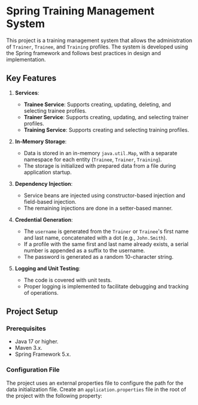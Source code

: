 # Spring Training Management System

This project is a training management system that allows the administration of `Trainer`, `Trainee`, and `Training` profiles. The system is developed using the Spring framework and follows best practices in design and implementation.

## Key Features

1. **Services**:
   - **Trainee Service**: Supports creating, updating, deleting, and selecting trainee profiles.
   - **Trainer Service**: Supports creating, updating, and selecting trainer profiles.
   - **Training Service**: Supports creating and selecting training profiles.

2. **In-Memory Storage**:
   - Data is stored in an in-memory `java.util.Map`, with a separate namespace for each entity (`Trainee`, `Trainer`, `Training`).
   - The storage is initialized with prepared data from a file during application startup.

3. **Dependency Injection**:
   - Service beans are injected using constructor-based injection and field-based injection.
   - The remaining injections are done in a setter-based manner.

4. **Credential Generation**:
   - The `username` is generated from the `Trainer` or `Trainee`'s first name and last name, concatenated with a dot (e.g., `John.Smith`).
   - If a profile with the same first and last name already exists, a serial number is appended as a suffix to the username.
   - The password is generated as a random 10-character string.

5. **Logging and Unit Testing**:
   - The code is covered with unit tests.
   - Proper logging is implemented to facilitate debugging and tracking of operations.

## Project Setup

### Prerequisites

- Java 17 or higher.
- Maven 3.x.
- Spring Framework 5.x.

### Configuration File

The project uses an external properties file to configure the path for the data initialization file. Create an `application.properties` file in the root of the project with the following property:
